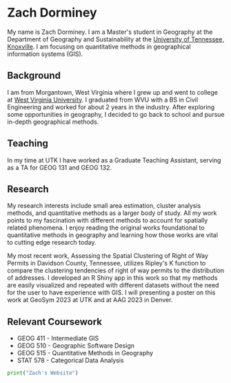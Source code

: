 # Zach Dorminey
My name is Zach Dorminey. I am a Master's student in Geography at the Department of Geography and Sustainability at the [University of Tennessee, Knoxville](https://utk.edu). I am focusing on quantitative methods in geographical information systems (GIS).

## Background
I am from Morgantown, West Virginia where I grew up and went to college at [West Virginia University](https://www.wvu.edu/). I graduated from WVU with a BS in Civil Engineering and worked for about 2 years in the industry. After exploring some opportunities in geography, I decided to go back to school and pursue in-depth geographical methods.

## Teaching
In my time at UTK I have worked as a Graduate Teaching Assistant, serving as a TA for GEOG 131 and GEOG 132.

## Research
My research interests include small area estimation, cluster analysis methods, and quantitative methods as a larger body of study. All my work points to my fascination with different methods to account for spatially related phenomena. I enjoy reading the original works foundational to quantitative methods in geography and learning how those works are vital to cutting edge research today.

My most recent work, Assessing the Spatial Clustering of Right of Way Permits in Davidson County, Tennessee, utilizes Ripley's K function to compare the clustering tendencies of right of way permits to the distribution of addresses. I developed an R Shiny app in this work so that my methods are easily visualized and repeated with different datasets without the need for the user to have experience with GIS. I will presenting a poster on this work at GeoSym 2023 at UTK and at AAG 2023 in Denver.

## Relevant Coursework
- GEOG 411 - Intermediate GIS
- GEOG 510 - Geographic Software Design
- GEOG 515 - Quantitative Methods in Geography
- STAT 578 - Categorical Data Analysis

<!--sample python source code-->
```python
print("Zach's Website")
```


<!-- Markdown will also render HTML-->
<!-- for an image>
<!--![](url)-->
